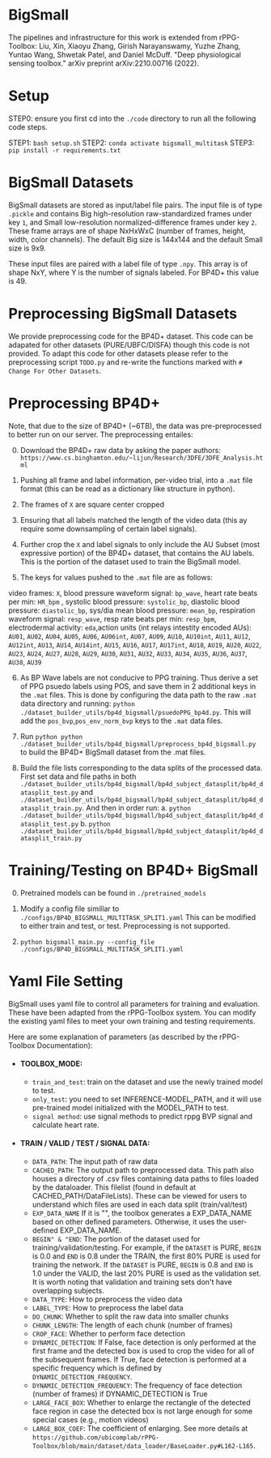# BigSmall

The pipelines and infrastructure for this work is extended from rPPG-Toolbox:
Liu, Xin, Xiaoyu Zhang, Girish Narayanswamy, Yuzhe Zhang, Yuntao Wang, Shwetak Patel, and Daniel McDuff. 
"Deep physiological sensing toolbox." arXiv preprint arXiv:2210.00716 (2022).



# Setup

STEP0: ensure you first cd into the `./code` directory to run all the following code steps.

STEP1: `bash setup.sh` 
STEP2: `conda activate bigsmall_multitask` 
STEP3: `pip install -r requirements.txt` 



# BigSmall Datasets

BigSmall datasets are stored as input/label file pairs. The input file is of type `.pickle` and contains Big high-resolution raw-standardized frames under key `1`, and Small low-resolution normalized-difference frames under key `2`. These frame arrays are of shape NxHxWxC (number of frames, height, width, color channels). The default Big size is 144x144 and the default Small size is 9x9.

These input files are paired with a label file of type `.npy`. This array is of shape NxY, where Y is the number of signals labeled. For BP4D+ this value is 49. 



# Preprocessing BigSmall Datasets

We provide preprocessing code for the BP4D+ dataset. This code can be adapated for other datasets (PURE/UBFC/DISFA) though this code is not provided. To adapt this code for other datasets please refer to the preprocessing script `TODO.py` and re-write the functions marked with `# Change For Other Datasets`.



# Preprocessing BP4D+

Note, that due to the size of BP4D+ (~6TB), the data was pre-preprocessed to better run on our server. The preprocessing entailes: 

0. Download the BP4D+ raw data by asking the paper authors: 
`https://www.cs.binghamton.edu/~lijun/Research/3DFE/3DFE_Analysis.html`

1. Pushing all frame and label information, per-video trial, into a `.mat` file format (this can be read as a dictionary like structure in python). 

2. The frames of `X` are square center cropped

3. Ensuring that all labels matched the length of the video data (this ay require some downsampling of certain label signals).

4. Further crop the `X` and label signals to only include the AU Subset (most expressive portion) of the BP4D+ dataset, that contains the AU labels. This is the portion of the dataset used to train the BigSmall model. 

5. The keys for values pushed to the `.mat` file are as follows: 

video frames: `X`, blood pressure waveform signal: `bp_wave`, heart rate beats per min: `HR_bpm` , systolic blood pressure: `systolic_bp`, diastolic blood pressure: `diastolic_bp`, sys/dia mean blood pressure: `mean_bp`, respiration waveform signal: `resp_wave`, resp rate beats per min: `resp_bpm`, electrodermal activity: `eda`,action units (int relays intestity encoded AUs): `AU01`, `AU02`, `AU04`, `AU05`, `AU06`, `AU06int`, `AU07`, `AU09`, `AU10`, `AU10int`, `AU11`, `AU12`, `AU12int`, `AU13`, `AU14`, `AU14int`, `AU15`, `AU16`, `AU17`, `AU17int`, `AU18`, `AU19`, `AU20`, `AU22`, `AU23`, `AU24`, `AU27`, `AU28`, `AU29`, `AU30`, `AU31`, `AU32`, `AU33`, `AU34`, `AU35`, `AU36`, `AU37`, `AU38`, `AU39`

6. As BP Wave labels are not conducive to PPG training. Thus derive a set of PPG psuedo labels using POS, and save them in 2 additional keys in the `.mat` files. This is done by configuring the data path to the raw `.mat` data directory and running: `python ./dataset_builder_utils/bp4d_bigsmall/psuedoPPG_bp4d.py`. This will add the `pos_bvp`,`pos_env_norm_bvp` keys to the `.mat` data files.

7. Run `python python ./dataset_builder_utils/bp4d_bigsmall/preprocess_bp4d_bigsmall.py` to build the BP4D+ BigSmall dataset from the .mat files. 

8. Build the file lists corresponding to the data splits of the processed data. First set data and file paths in both `./dataset_builder_utils/bp4d_bigsmall/bp4d_subject_datasplit/bp4d_datasplit_test.py` and 
`./dataset_builder_utils/bp4d_bigsmall/bp4d_subject_datasplit/bp4d_datasplit_train.py`. 
And then in order run:
a. `python ./dataset_builder_utils/bp4d_bigsmall/bp4d_subject_datasplit/bp4d_datasplit_test.py`
b. `python ./dataset_builder_utils/bp4d_bigsmall/bp4d_subject_datasplit/bp4d_datasplit_train.py`



# Training/Testing on BP4D+ BigSmall

0. Pretrained models can be found in `./pretrained_models`

1. Modify a config file simillar to  `./configs/BP4D_BIGSMALL_MULTITASK_SPLIT1.yaml` 
This can be modified to either train and test, or test. Preprocessing is not supported. 

2. `python bigsmall_main.py --config_file ./configs/BP4D_BIGSMALL_MULTITASK_SPLIT1.yaml` 


# Yaml File Setting

BigSmall uses yaml file to control all parameters for training and evaluation. 
These have been adapted from the rPPG-Toolbox system. 
You can modify the existing yaml files to meet your own training and testing requirements.


Here are some explanation of parameters (as described by the rPPG-Toolbox Documentation):
* #### TOOLBOX_MODE: 

  * `train_and_test`: train on the dataset and use the newly trained model to test.
  * `only_test`: you need to set INFERENCE-MODEL_PATH, and it will use pre-trained model initialized with the MODEL_PATH to test.
  * `signal method`: use signal methods to predict rppg BVP signal and calculate heart rate.
* #### TRAIN / VALID / TEST / SIGNAL DATA: 
  * `DATA_PATH`: The input path of raw data
  * `CACHED_PATH`: The output path to preprocessed data. This path also houses a directory of .csv files containing data paths to files loaded by the dataloader. This filelist (found in default at CACHED_PATH/DataFileLists). These can be viewed for users to understand which files are used in each data split (train/val/test)
  * `EXP_DATA_NAME` If it is "", the toolbox generates a EXP_DATA_NAME based on other defined parameters. Otherwise, it uses the user-defined EXP_DATA_NAME.  
  * `BEGIN" & "END`: The portion of the dataset used for training/validation/testing. For example, if the `DATASET` is PURE, `BEGIN` is 0.0 and `END` is 0.8 under the TRAIN, the first 80% PURE is used for training the network. If the `DATASET` is PURE, `BEGIN` is 0.8 and `END` is 1.0 under the VALID, the last 20% PURE is used as the validation set. It is worth noting that validation and training sets don't have overlapping subjects.  
  * `DATA_TYPE`: How to preprocess the video data
  * `LABEL_TYPE`: How to preprocess the label data
  * `DO_CHUNK`: Whether to split the raw data into smaller chunks
  * `CHUNK_LENGTH`: The length of each chunk (number of frames)
  * `CROP_FACE`: Whether to perform face detection
  * `DYNAMIC_DETECTION`: If False, face detection is only performed at the first frame and the detected box is used to crop the video for all of the subsequent frames. If True, face detection is performed at a specific frequency which is defined by `DYNAMIC_DETECTION_FREQUENCY`. 
  * `DYNAMIC_DETECTION_FREQUENCY`: The frequency of face detection (number of frames) if DYNAMIC_DETECTION is True
  * `LARGE_FACE_BOX`: Whether to enlarge the rectangle of the detected face region in case the detected box is not large enough for some special cases (e.g., motion videos)
  * `LARGE_BOX_COEF`: The coefficient of enlarging. See more details at `https://github.com/ubicomplab/rPPG-Toolbox/blob/main/dataset/data_loader/BaseLoader.py#L162-L165`. 

  


